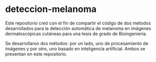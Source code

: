 # deteccion-melanoma

Este repositorio creó con el fin de compartir el código de dos métodos desarrollados para la detección automática de melanoma en imágenes dermatoscópicas cutáneas para una tesis de grado de Bioingeniería. 

Se desarrollaron dos métodos: por un lado, uno de procesamiento de imágenes y por otro, uno basado en inteligencia artificial. Ambos se presentan en este repositorio.
